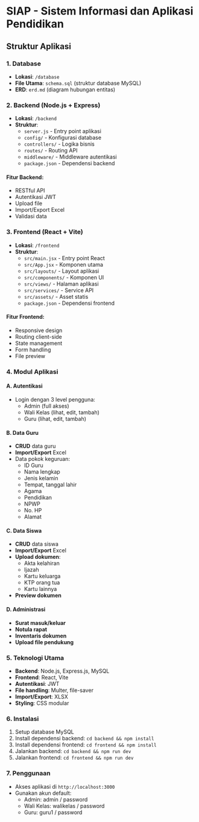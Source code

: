 # SIAP - Sistem Informasi dan Aplikasi Pendidikan
## Struktur Aplikasi

### 1. Database
- **Lokasi**: `/database`
- **File Utama**: `schema.sql` (struktur database MySQL)
- **ERD**: `erd.md` (diagram hubungan entitas)

### 2. Backend (Node.js + Express)
- **Lokasi**: `/backend`
- **Struktur**:
  - `server.js` - Entry point aplikasi
  - `config/` - Konfigurasi database
  - `controllers/` - Logika bisnis
  - `routes/` - Routing API
  - `middleware/` - Middleware autentikasi
  - `package.json` - Dependensi backend

#### Fitur Backend:
- RESTful API
- Autentikasi JWT
- Upload file
- Import/Export Excel
- Validasi data

### 3. Frontend (React + Vite)
- **Lokasi**: `/frontend`
- **Struktur**:
  - `src/main.jsx` - Entry point React
  - `src/App.jsx` - Komponen utama
  - `src/layouts/` - Layout aplikasi
  - `src/components/` - Komponen UI
  - `src/views/` - Halaman aplikasi
  - `src/services/` - Service API
  - `src/assets/` - Asset statis
  - `package.json` - Dependensi frontend

#### Fitur Frontend:
- Responsive design
- Routing client-side
- State management
- Form handling
- File preview

### 4. Modul Aplikasi

#### A. Autentikasi
- Login dengan 3 level pengguna:
  - Admin (full akses)
  - Wali Kelas (lihat, edit, tambah)
  - Guru (lihat, edit, tambah)

#### B. Data Guru
- **CRUD** data guru
- **Import/Export** Excel
- Data pokok keguruan:
  - ID Guru
  - Nama lengkap
  - Jenis kelamin
  - Tempat, tanggal lahir
  - Agama
  - Pendidikan
  - NPWP
  - No. HP
  - Alamat

#### C. Data Siswa
- **CRUD** data siswa
- **Import/Export** Excel
- **Upload dokumen**:
  - Akta kelahiran
  - Ijazah
  - Kartu keluarga
  - KTP orang tua
  - Kartu lainnya
- **Preview dokumen**

#### D. Administrasi
- **Surat masuk/keluar**
- **Notula rapat**
- **Inventaris dokumen**
- **Upload file pendukung**

### 5. Teknologi Utama
- **Backend**: Node.js, Express.js, MySQL
- **Frontend**: React, Vite
- **Autentikasi**: JWT
- **File handling**: Multer, file-saver
- **Import/Export**: XLSX
- **Styling**: CSS modular

### 6. Instalasi
1. Setup database MySQL
2. Install dependensi backend: `cd backend && npm install`
3. Install dependensi frontend: `cd frontend && npm install`
4. Jalankan backend: `cd backend && npm run dev`
5. Jalankan frontend: `cd frontend && npm run dev`

### 7. Penggunaan
- Akses aplikasi di `http://localhost:3000`
- Gunakan akun default:
  - Admin: admin / password
  - Wali Kelas: walikelas / password
  - Guru: guru1 / password